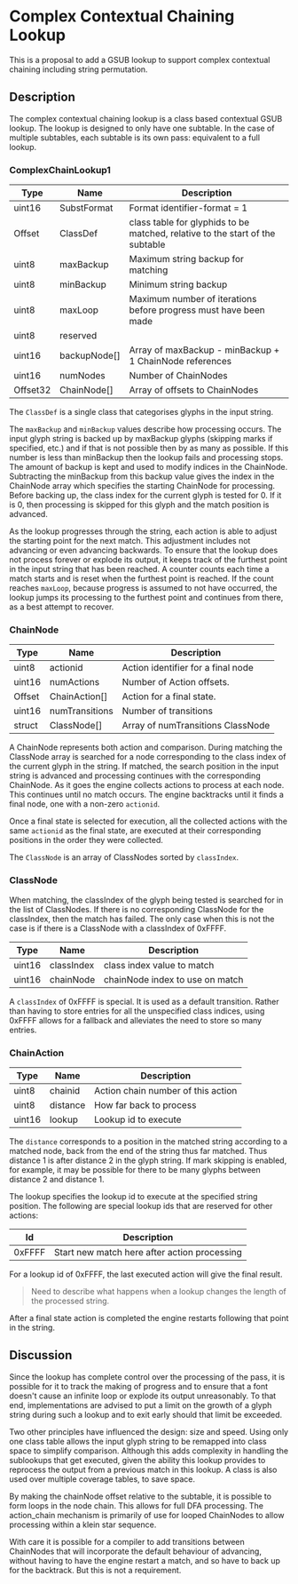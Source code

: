 # Complex Contextual Chaining Lookup

This is a proposal to add a GSUB lookup to support complex contextual chaining including string permutation.


## Description

The complex contextual chaining lookup is a class based contextual GSUB lookup. The lookup is designed to only have one subtable. In the case of multiple subtables, each subtable is its own pass: equivalent to a full lookup.

### ComplexChainLookup1

Type     | Name         | Description
-------- |------------- |--------------------------
uint16   | SubstFormat  | Format identifier-format = 1
Offset   | ClassDef     | class table for glyphids to be matched, relative to the start of the subtable
uint8    | maxBackup    | Maximum string backup for matching
uint8    | minBackup    | Minimum string backup
uint8    | maxLoop      | Maximum number of iterations before progress must have been made
uint8    | reserved     |
uint16   | backupNode[] | Array of maxBackup - minBackup + 1 ChainNode references
uint16   | numNodes	    | Number of ChainNodes
Offset32 | ChainNode[]  | Array of offsets to ChainNodes

The `ClassDef` is a single class that categorises glyphs in the input string.

The `maxBackup` and `minBackup` values describe how processing occurs. The input glyph string is backed up
by maxBackup glyphs (skipping marks if specified, etc.) and if that is not possible then by as many as possible.
If this number is less than minBackup then the lookup fails and processing stops. The amount
of backup is kept and used to modify indices in the ChainNode. Subtracting the minBackup from this backup
value gives the index in the ChainNode array which specifies the starting ChainNode for processing. Before
backing up, the class index for the current glyph is tested for 0. If it is 0, then processing is skipped
for this glyph and the match position is advanced.

As the lookup progresses through the string, each action is able to adjust the starting point for the next
match. This adjustment includes not advancing or even advancing backwards. To ensure that the lookup
does not process forever or explode its output, it keeps track of the furthest point in the input string that
has been reached. A counter counts each time a match starts and is reset when the furthest point is reached.
If the count reaches `maxLoop`, because progress is assumed to not have occurred, the lookup jumps its processing
to the furthest point and continues from there, as a best attempt to recover.

### ChainNode

Type   | Name                 | Description
------ |-----------           |--------------------------
uint8  | actionid			  | Action identifier for a final node
uint16 | numActions			  | Number of Action offsets.
Offset | ChainAction[]        | Action for a final state.
uint16 | numTransitions       | Number of transitions
struct | ClassNode[]          | Array of numTransitions ClassNode

A ChainNode represents both action and comparison. During matching the ClassNode array is searched for
a node corresponding to the class index of the current glyph in the string. If matched, the search
position in the input string is advanced and processing continues with the corresponding ChainNode.
As it goes the engine collects actions to process at each node. This continues until no match occurs.
The engine backtracks until it finds a final node, one with a non-zero `actionid`.

Once a final state is selected for execution, all the collected actions with the same `actionid` as
the final state, are executed at their corresponding positions in the order they were collected.

The `ClassNode` is an array of ClassNodes sorted by `classIndex`.

### ClassNode

When matching, the classIndex of the glyph being tested is searched for in the list of ClassNodes. If
there is no corresponding ClassNode for the classIndex, then the match has failed. The only case when
this is not the case is if there is a ClassNode with a classIndex of 0xFFFF.

Type   | Name       | Description
------ |----------- |--------------------------
uint16 | classIndex | class index value to match
uint16 | chainNode  | chainNode index to use on match

A `classIndex` of 0xFFFF is special. It is used as a default transition. Rather than having
to store entries for all the unspecified class indices, using 0xFFFF allows for a fallback and alleviates
the need to store so many entries.

### ChainAction

Type   | Name     | Description
------ |--------- |--------------------------
uint8  | chainid  | Action chain number of this action
uint8  | distance | How far back to process
uint16 | lookup   | Lookup id to execute

The `distance` corresponds to a position in the matched string according to a matched node, back from the end
of the string thus far matched. Thus distance 1 is after distance 2 in the glyph string. If mark skipping
is enabled, for example, it may be possible for there to be many glyphs between distance 2 and distance 1.

The lookup specifies the lookup id to execute at the specified string position. The following are
special lookup ids that are reserved for other actions:

Id     | Description
------ | -----------
0xFFFF | Start new match here after action processing

For a lookup id of 0xFFFF, the last executed action will give the final result.

> Need to describe what happens when a lookup changes the length of the processed string.

After a final state action is completed the engine restarts following that point in the string.

## Discussion

Since the lookup has complete control over the processing of the pass, it is possible for it
to track the making of progress and to ensure that a font doesn't cause an infinite loop or explode
its output unreasonably. To that end, implementations are advised to put a limit on the growth
of a glyph string during such a lookup and to exit early should that limit be exceeded.

Two other principles have influenced the design: size and speed. Using only one class table allows
the input glyph string to be remapped into class space to simplify comparison. Although this adds complexity
in handling the sublookups that get executed, given the ability this lookup provides to reprocess
the output from a previous match in this lookup. A class is also used over multiple coverage tables, to save space.

By making the chainNode offset relative to the subtable, it is possible to form loops in the
node chain. This allows for full DFA processing. The action_chain mechanism is primarily of use
for looped ChainNodes to allow processing within a klein star sequence.

With care it is possible for a compiler to add transitions between ChainNodes that will incorporate
the default behaviour of advancing, without having to have the engine restart a match, and
so have to back up for the backtrack. But this is not a requirement.

